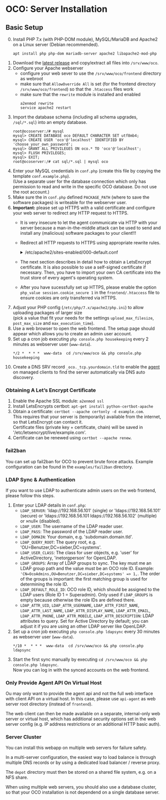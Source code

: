 # OCO: Server Installation

## Basic Setup
0. Install PHP 7.x (with PHP-DOM module), MySQL/MariaDB and Apache2 on a Linux server (Debian recommended).
   ```
   apt install php php-dom mariadb-server apache2 libapache2-mod-php
   ```
1. Download the [latest release](https://github.com/schorschii/oco-server/releases) and copy/extract all files into `/srv/www/oco`.
2. Configure your Apache webserver
   - configure your web sever to use the `/srv/www/oco/frontend` directory as webroot
   - make sure that `AllowOverride All` is set (for the frontend directory `/srv/www/oco/frontend`) so that the `.htaccess` files work
   - make sure that the `rewrite` module is installed and enabled
     ```
     a2enmod rewrite
     service apache2 restart
     ```
3. Import the database schema (including all schema upgrades, `/sql/*.sql`) into an empty database.
   ```
   root@ocoserver:/# mysql
   mysql> CREATE DATABASE oco DEFAULT CHARACTER SET utf8mb4;
   mysql> CREATE USER 'oco'@'localhost' IDENTIFIED BY 'choose_your_own_password';
   mysql> GRANT ALL PRIVILEGES ON oco.* TO 'oco'@'localhost';
   mysql> FLUSH PRIVILEGES;
   mysql> EXIT;
   root@ocoserver:/# cat sql/*.sql | mysql oco
   ```
4. Enter your MySQL credentials in `conf.php` (create this file by copying the template `conf.example.php`).  
   (Use a separate user for the database connection which only has permission to read and write in the specific OCO database. Do not use the root account.)
5. Make sure the in `conf.php` defined `PACKAGE_PATH` (where to save the software packages) is writeable for the webserver user.
6. **Important:** please set up HTTPS with a valid certificate and configure your web server to redirect any HTTP request to HTTPS.
   - It is very insecure to let the agent communicate via HTTP with your server because a man-in-the-middle attack can be used to send and install any (malicious) software packages to your client!!!
   - Redirect all HTTP requests to HTTPS using appropriate rewrite rules.  
     <details>
     <summary>/etc/apache2/sites-enabled/000-default.conf</summary>

     ```
     <VirtualHost *:80>
        .....
        DocumentRoot /srv/www/oco/frontend
        ## Redirect to HTTPS
        RewriteEngine On
        RewriteCond %{HTTPS} !=on
        RewriteRule ^/?(.*) https://%{SERVER_NAME}/$1 [R,L]
        .....
     </VirtualHost>

     <VirtualHost *:443>
      .....
      DocumentRoot /srv/www/oco/frontend
      SSLEngine on
      SSLCertificateFile /etc/apache2/ssl/mycertwithchain.crt
      SSLCertificateKeyFile /etc/apache2/ssl/myprivkey.key
      .....
      <Directory /srv/www/oco/frontend>
        AllowOverride All
      </Directory>
      .....
     </VirtualHost>
     ```
     </details>
   - The next section describes in detail how to obtain a LetsEncrypt certificate. It is also possible to use a self-signed certificate if necessary. Then, you have to import your own CA certificate into the trust store of every agent's operating system.
   - After you have sucessfully set up HTTPS, please enable the option `php_value session.cookie_secure 1` in the `frontend/.htaccess` file to ensure cookies are only transferred via HTTPS.
7. Adjust your PHP config (`/etc/php/7.x/apache2/php.ini`) to allow uploading packages of larger size  
  (pick a value that fit your needs for the settings `upload_max_filesize`, `post_max_size` and `max_execution_time`).
8. Use a web browser to open the web frontend. The setup page should appear which allows you to create an admin user account.
9. Set up a cron job executing `php console.php housekeeping` every 2 minutes as webserver user (`www-data`).
   ```
   */2 *  * * *  www-data  cd /srv/www/oco && php console.php housekeeping
   ```
10. Create a DNS SRV record `_oco._tcp.yourdomain.tld` to enable the [agent](https://github.com/schorschii/oco-agent) on managed clients to find the server automatically via DNS auto discovery.

### Obtaining A Let’s Encrypt Certificate
1. Enable the Apache SSL module: `a2enmod ssl`
2. Install LetsEncrypts certbot: `apt-get install python-certbot-apache`
3. Obtain a certificate: `certbot --apache certonly -d example.com`.  
   This requires that your server is (temporarily) available from the internet, so that LetsEncrypt can contact it.  
   Certificate files (private key + certificate, chain) will be saved in '/etc/letsencrypt/live/example.com'.
4. Certificate can be renewed using `certbot --apache renew`.

### fail2ban
You can set up fail2ban for OCO to prevent brute force attacks. Example configuration can be found in the `examples/fail2ban` directory.

### LDAP Sync & Authentication
If you want to use LDAP to authenticate admin users on the web frontend, please follow this steps.

1. Enter your LDAP details in `conf.php`:
   - `LDAP_SERVER`: 'ldap://192.168.56.101' (single) or 'ldaps://192.168.56.101' (secure) or 'ldaps://192.168.56.101 ldaps://192.168.56.102' (multiple) or »null« (disabled).
   - `LDAP_USER`: The username of the LDAP reader user.
   - `LDAP_PASS`: The password of the LDAP reader user.
   - `LDAP_DOMAIN`: Your domain, e.g. 'subdomain.domain.tld'.
   - `LDAP_QUERY_ROOT`: The query root, e.g. 'OU=Benutzer,DC=sieber,DC=systems'.
   - `LDAP_USER_CLASS`: The class for user objects, e.g. 'user' for ActiveDirectory, 'inetorgperson' for OpenLDAP.
   - `LDAP_GROUPS`: Array of LDAP groups to sync. The key must me an LDAP group path and the value must be an OCO role ID. Example: `'CN=OcoAdmins,OU=Benutzer,DC=sieber,DC=systems' => 1,`. The order of the groups is important: the first matching group is used for determining the role ID.
   - `LDAP_DEFAULT_ROLE_ID`: OCO role ID, which should be assigned to the LDAP users (Role ID 1 = Superadmin). Only used if `LDAP_GROUPS` is empty because otherwise the role IDs are defined there.
   - `LDAP_ATTR_UID`, `LDAP_ATTR_USERNAME`, `LDAP_ATTR_FIRST_NAME`, `LDAP_ATTR_LAST_NAME`, `LDAP_ATTR_DISPLAY_NAME`, `LDAP_ATTR_EMAIL`, `LDAP_ATTR_PHONE`, `LDAP_ATTR_MOBILE`, `LDAP_ATTR_DESCRIPTION`: LDAP attributes to query. Set for Active Directory by default; you can adjust it if you are using an other LDAP server like OpenLDAP.
2. Set up a cron job executing `php console.php ldapsync` every 30 minutes as webserver user (`www-data`).
   ```
   */10 *  * * *  www-data  cd /srv/www/oco && php console.php ldapsync
   ```
3. Start the first sync manually by executing `cd /srv/www/oco && php console.php ldapsync`.  
   Now you can log in with the synced accounts on the web frontend.

### Only Provide Agent API On Virtual Host
Ou may only want to provide the agent api and not the full web interface with client API on a virtual host. In this case, please use `api-agent` as web server root directory (instead of `frontend`).

The web client can then be made available on a separate, internal-only web server or virtual host, which has additional security options set in the web server config (e.g. IP address restrictions or an additional HTTP basic auth).

### Server Cluster
You can install this webapp on multiple web servers for failure safety.

In a multi-server configuration, the easiest way to load balance is through multiple DNS records or by using a dedicated load balancer / reverse proxy.

The `depot` directory must then be stored on a shared file system, e.g. on a NFS share.

When using multiple web servers, you should also use a database cluster, so that your OCO installation is not dependend on a single database server.
